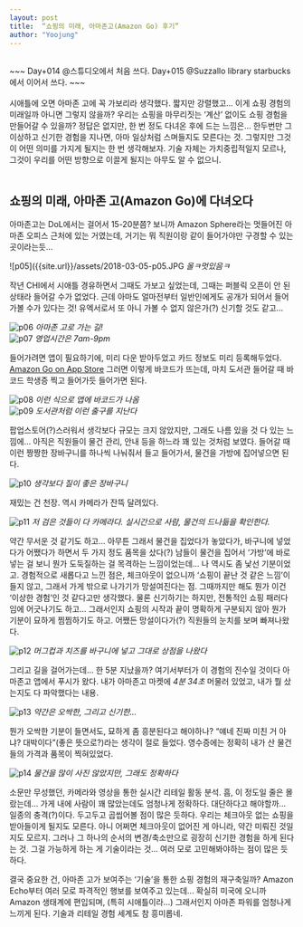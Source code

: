 ```yaml
---
layout: post
title:  “쇼핑의 미래, 아마존고(Amazon Go) 후기”
author: "Yoojung"
---
```

<br>
~~~
Day+014 @스튜디오에서 처음 쓰다.
Day+015 @Suzzallo library starbucks에서 이어서 쓰다.  
~~~
<br>
<br>
시애틀에 오면 아마존 고에 꼭 가보리라 생각했다. 짧지만 강렬했고... 이게 쇼핑 경험의 미래일까 아니면 그렇지 않을까? 우리는 쇼핑을 마무리짓는 ‘계산’ 없이도 쇼핑 경험을 만들어갈 수 있을까? 정답은 없지만, 한 번 정도 다녀온 후에 드는 느낌은... 한두번만 그 이상하고 신기한 경험을 지나면, 아마 일상처럼 스며들지도 모른다는 것. 그렇지만 그것이 어떤 의미를 가지게 될지는 한 번 생각해보자. 기술 자체는 가치중립적일지 모르나, 그것이 우리를 어떤 방향으로 이끌게 될지는 아무도 알 수 없으니. 
<br>
<br>

## 쇼핑의 미래, 아마존 고(Amazon Go)에 다녀오다
아마존고는 DoL에서는 걸어서 15-20분쯤? 보니까 Amazon Sphere라는 멋들어진 아마존 오피스 근처에 있는 거였는데, 거기는 뭐 직원이랑 같이 들어가야만 구경할 수 있는 곳이라는듯...

![p05]({{site.url}}/assets/2018-03-05-p05.JPG
_올ㅋ멋있음ㅋ_
<br>

작년 CHI에서 시애틀 경유하면서 그때도 가보고 싶었는데, 그때는 퍼블릭 오픈이 안 된 상태라 들어갈 수가 없었다. 근데 아마도 얼마전부터 일반인에게도 공개가 되어서 들어가볼 수가 있다는 것! 유엑서로서 또 아니 가볼 수 없지 않은가(?) 신기할 것도 같고...

![p06]({{site.url}}/assets/2018-03-05-p06.JPG)
_아마존 고로 가는 길!_
<br>
![p07]({{site.url}}/assets/2018-03-05-p07.JPG)
_영업시간은 7am-9pm_
<br>

들어가려면 앱이 필요하기에, 미리 다운 받아두었고 카드 정보도 미리 등록해두었다. [Amazon Go on App Store](https://itunes.apple.com/us/app/amazon-go/id1183036929?mt=8) 그러면 이렇게 바코드가 뜨는데, 마치 도서관 들어갈 때 바코드 학생증 찍고 들어가듯 들어가면 된다.

![p08]({{site.url}}/assets/2018-03-05-p08.png)
_이런 식으로 앱에 바코드가 나옴_
<br>
![p09]({{site.url}}/assets/2018-03-05-p09.JPG)
_도서관처럼 이런 출구를 지난다_
<br>

팝업스토어(?)스러워서 생각보다 규모는 크지 않았지만, 그래도 나름 있을 것 다 있는 느낌에... 아직은 직원들이 물건 관리, 안내 등을 하느라 꽤 있는 것처럼 보였다. 들어갈 때 이런 짱짱한 장바구니를 하나씩 나눠줘서 들고 들어가서, 물건을 가방에 집어넣으면 된다.

![p10]({{site.url}}/assets/2018-03-05-p10.JPG)
_생각보다 질이 좋은 장바구니_
<br>

재밌는 건 천장. 역시 카메라가 잔뜩 달려있다. 

![p11]({{site.url}}/assets/2018-03-05-p11.JPG)
_저 검은 것들이 다 카메라다. 실시간으로 사람, 물건의 드나듦을 확인한다._
<br>

약간 무서운 것 같기도 하고... 아무튼 그래서 물건을 집었다가 놓았다가, 바구니에 넣었다가 어쨌다가 하면서 두 가지 정도 품목을 샀다(?) 남들이 물건을 집어서 ‘가방’에 바로 넣는 걸 보니 뭔가 도둑질하는 걸 목격하는 느낌이었는데... 나 역시도 좀 낯선 기분이었고. 경험적으로 새롭다고 느낀 점은, 체크아웃이 없으니까 ‘쇼핑이 끝난 것 같은 느낌’이 들지 않고, 그래서 가게 밖으로 나가기가 망설여진다는 점. 그때까지만 해도 뭔가 이건 ‘이상한 경험’인 것 같다고만 생각했다. 물론 신기하기는 하지만, 전통적인 쇼핑 패러다임에 어긋나기도 하고... 그래서인지 쇼핑의 시작과 끝이 명확하게 구분되지 않아 뭔가 기분이 묘하게 찜찜하기도 하고. 어쨌든 망설이다가(?) 직원들의 눈치를 보며 빠져나왔다. 

![p12]({{site.url}}/assets/2018-03-05-p12.JPG)
_머그컵과 치즈를 바구니에 넣고 그대로 상점을 나왔다_
<br>

그리고 길을 걸어가는데... 한 5분 지났을까? 여기서부터가 이 경험의 진수일 것이다 아마존고 앱에서 푸시가 왔다. 내가 아마존고 마켓에 _4분 34초_ 머물러 있었고, 내가 뭘 샀는지도 다 파악했다는 내용. 

![p13]({{site.url}}/assets/2018-03-05-p13.JPG)
_약간은 오싹한, 그리고 신기한..._
<br>

뭔가 오싹한 기분이 들면서도, 묘하게 좀 흥분된다고 해야하나? “얘네 진짜 미친 거 아냐? 대박이다”(좋은 뜻으로?)라는 생각이 절로 들었다. 영수증에는 정확히 내가 산 물건들의 가격과 품목이 찍혀있었다. 

![p14]({{site.url}}/assets/2018-03-05-p14.JPG)
_물건을 많이 사진 않았지만, 그래도 정확하다_
<br>

소문만 무성했던, 카메라와 영상을 통한 실시간 리테일 활동 분석. 흠, 이 정도일 줄은 몰랐는데... 가게 내에 사람이 꽤 많았는데도 엄청나게 정확하다. 대단하다고 해야할까... 일종의 충격(?)이다. 두고두고 곱씹어볼 점이 많은 듯하다. 우리는 체크아웃 없는 쇼핑을 받아들이게 될지도 모른다. 아니 어쩌면 체크아웃이 없어진 게 아니라, 약간 미뤄진 것일지도 모르지. 그러나 그 하나의 순서의 변경/축소만으로 굉장히 신기한 경험을 하게 된다는 것. 그걸 가능하게 하는 게 기술이라는 것... 여러 모로 고민해봐야하는 점이 많은 듯하다.

결국 중요한 건, 아마존 고가 보여주는 ‘기술’을 통한 쇼핑 경험의 재구축일까? Amazon Echo부터 여러 모로 파격적인 행보를 보여주고 있는데... 확실히 미국에 오니까 Amazon 생태계에 편입되며, (특히 시애틀이라...) 그래서인지 아마존 파워를 엄청나게 느끼게 된다. 기술과 리테일 경험 세계도 참 흥미롭네. 

